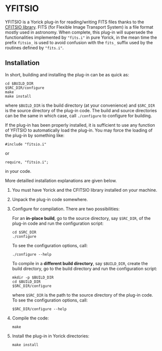 YFITSIO
=======

YFITSIO is a Yorick plug-in for reading/writing FITS files thanks to the
[CFITSIO library](http://heasarc.gsfc.nasa.gov/fitsio/fitsio.html).  FITS
(for Flexible Image Transport System) is a file format mostly used in
astronomy.  When complete, this plug-in will supersede the functionalities
implemented by `"fits.i"` in pure Yorick, in the mean time the prefix
`fitsio_` is used to avoid confusion with the `fits_` suffix used by the
routines defined by `"fits.i"`.


Installation
------------

In short, building and installing the plug-in can be as quick as:
````{.sh}
cd $BUILD_DIR
$SRC_DIR/configure
make
make install
````
where `$BUILD_DIR` is the build directory (at your convenience) and
`$SRC_DIR` is the source directory of the plug-in code.  The build and
source directories can be the same in which case, call `./configure` to
configure for building.

If the plug-in has been properly installed, it is sufficient to use any
function of YFITSIO to automatically load the plug-in.  You may force the
loading of the plug-in by something like:
````{.sh}
#include "fitsio.i"
````
or
````{.sh}
require, "fitsio.i";
````
in your code.

More detailled installation explanations are given below.

1. You must have Yorick and the CFITSIO library installed on your machine.

2. Unpack the plug-in code somewhere.

3. Configure for compilation.  There are two possibilities:

   For an **in-place build**, go to the source directory, say `$SRC_DIR`, of
   the plug-in code and run the configuration script:
   ````{.sh}
   cd $SRC_DIR
   ./configure
   ````
   To see the configuration options, call:
   ````{.sh}
   ./configure --help
   ````

   To compile in a **different build directory**, say `$BUILD_DIR`, create the
   build directory, go to the build directory and run the configuration
   script:
   ````{.sh}
   mkdir -p $BUILD_DIR
   cd $BUILD_DIR
   $SRC_DIR/configure
   ````
   where `$SRC_DIR` is the path to the source directory of the plug-in code.
   To see the configuration options, call:
   ````{.sh}
   $SRC_DIR/configure --help
   ````

4. Compile the code:
   ````{.sh}
   make
   ````

4. Install the plug-in in Yorick directories:
   ````{.sh}
   make install
   ````
